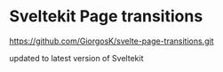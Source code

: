 # Sveltekit Page transitions

https://github.com/GiorgosK/svelte-page-transitions.git

updated to latest version of Sveltekit
